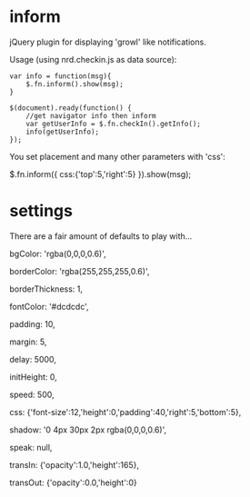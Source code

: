 inform
========
jQuery plugin for displaying 'growl' like notifications.

Usage (using nrd.checkin.js as data source):

    var info = function(msg){
		$.fn.inform().show(msg);
	}

	$(document).ready(function() {
		//get navigator info then inform
		var getUserInfo = $.fn.checkIn().getInfo();
		info(getUserInfo);
	});

You set placement and many other parameters with 'css':

$.fn.inform({
			css:{'top':5,'right':5}
}).show(msg);


settings
========
There are a fair amount of defaults to play with...
    
bgColor: 			'rgba(0,0,0,0.6)',

borderColor: 		'rgba(255,255,255,0.6)',

borderThickness: 	1,

fontColor: 			'#dcdcdc',

padding: 			10,

margin: 			5,

delay: 				5000,

initHeight: 		0,

speed: 				500,

css: 				{'font-size':12,'height':0,'padding':40,'right':5,'bottom':5},

shadow: 			'0 4px 30px 2px rgba(0,0,0,0.6)',

speak: 				null,

transIn: 			{'opacity':1.0,'height':165},

transOut: 			{'opacity':0.0,'height':0}